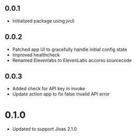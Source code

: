 ## 0.0.1
- Initialized package using jvcli

## 0.0.2
- Patched app UI to gracefully handle initial config state
- Improved healthcheck
- Renamed Elevenlabs to ElevenLabs accorss sourcecode

## 0.0.3
- Added check for API key in invoke
- Update action app to fix false invalid API error

# 0.1.0
- Updated to support Jivas 2.1.0